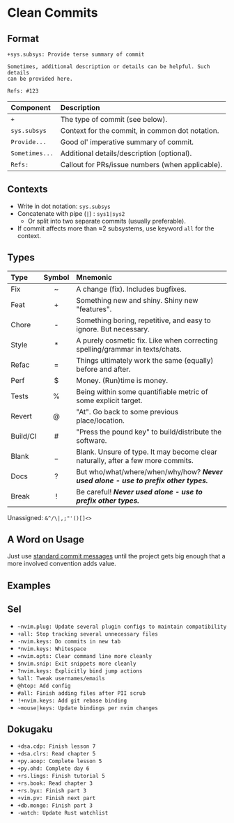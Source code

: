 # Clean Commits

## Format
```
+sys.subsys: Provide terse summary of commit

Sometimes, additional description or details can be helpful. Such details
can be provided here.

Refs: #123
```

| Component      | Description                                      |
|:---------------|:-------------------------------------------------|
| `+`            | The type of commit (see below).                  |
| `sys.subsys`   | Context for the commit, in common dot notation.  |
| `Provide...`   | Good ol' imperative summary of commit.           |
| `Sometimes...` | Additional details/description (optional).       |
| `Refs:`        | Callout for PRs/issue numbers (when applicable). |


## Contexts
- Write in dot notation: `sys.subsys`
- Concatenate with pipe (`|`) : `sys1|sys2`
    * Or split into two separate commits (usually preferable).
- If commit affects more than ≈2 subsystems, use keyword `all` for the context.


## Types

| Type     | Symbol | Mnemonic                                                                             |
|:---------|:------:|:-------------------------------------------------------------------------------------|
| Fix      | ~      | A change (fix). Includes bugfixes.                                                   |
| Feat     | +      | Something new and shiny. Shiny new "features".                                       |
| Chore    | -      | Something boring, repetitive, and easy to ignore. But necessary.                     |
| Style    | *      | A purely cosmetic fix. Like when correcting spelling/grammar in texts/chats.         |
| Refac    | =      | Things ultimately work the same (equally) before and after.                          |
| Perf     | $      | Money. (Run)time is money.                                                           |
| Tests    | %      | Being within some quantifiable metric of some explicit target.                       |
| Revert   | @      | "At". Go back to some previous place/location.                                       |
| Build/CI | #      | "Press the pound key" to build/distribute the software.                              |
| Blank    | _      | Blank. Unsure of type. It may become clear naturally, after a few more commits.      |
| Docs     | ?      | But who/what/where/when/why/how? ___Never used alone - use to prefix other types.___ |
| Break    | !      | Be careful! ___Never used alone - use to prefix other types.___                      |

Unassigned: `&^/\|,;"'()[]<>`


## A Word on Usage
Just use [standard commit messages](https://cbea.ms/git-commit/) until the project gets big enough that a more involved convention adds value.


## Examples
## Sel
- `~nvim.plug: Update several plugin configs to maintain compatibility`
- `+all: Stop tracking several unnecessary files`
- `-nvim.keys: Do commits in new tab`
- `*nvim.keys: Whitespace`
- `=nvim.opts: Clear command line more cleanly`
- `$nvim.snip: Exit snippets more cleanly`
- `?nvim.keys: Explicitly bind jump actions`
- `%all: Tweak usernames/emails`
- `@htop: Add config`
- `#all: Finish adding files after PII scrub`
- `!+nvim.keys: Add git rebase binding`
- `~mouse|keys: Update bindings per nvim changes`

## Dokugaku
- `+dsa.cdp: Finish lesson 7`
- `+dsa.clrs: Read chapter 5`
- `+py.aoop: Complete lesson 5`
- `+py.ohd: Complete day 6`
- `+rs.lings: Finish tutorial 5`
- `+rs.book: Read chapter 3`
- `+rs.byx: Finish part 3`
- `+vim.pv: Finish next part`
- `+db.mongo: Finish part 3`
- `-watch: Update Rust watchlist`


